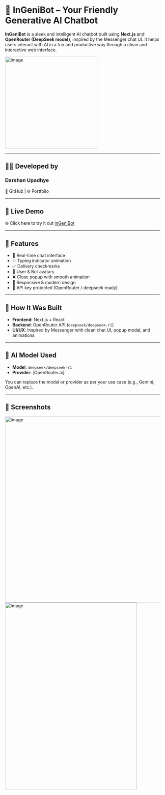 # 🤖 InGeniBot – Your Friendly Generative AI Chatbot

**InGeniBot** is a sleek and intelligent AI chatbot built using **Next.js** and **OpenRouter (DeepSeek model)**, inspired by the Messenger chat UI. It helps users interact with AI in a fun and productive way through a clean and interactive web interface.

<img width="300" height="300" alt="Image" src="https://github.com/user-attachments/assets/27a00844-d863-4c86-a166-51e7b054a539" />

---

## 🙋‍♂️ Developed by
### Darshan Upadhye
📌 GitHub | 🌐 Portfolio

---

## 🚀 Live Demo

🌐 Click here to try it out [InGeniBot](https://ingenibot.vercel.app/)

---

## 🚀 Features

- 💬 Real-time chat interface
- ✨ Typing indicator animation
- ✅ Delivery checkmarks
- 👤 User & Bot avatars
- ❌ Close popup with smooth animation
- 📱 Responsive & modern design
- 🔐 API key protected (OpenRouter / deepseek ready)

---

## 🔧 How It Was Built

- **Frontend**: Next.js + React
- **Backend**: OpenRouter API (`deepseek/deepseek-r1`)
- **UI/UX**: Inspired by Messenger with clean chat UI, popup modal, and animations

---

## 🧠 AI Model Used

- **Model**: `deepseek/deepseek-r1`
- **Provider**: [OpenRouter.ai]

You can replace the model or provider as per your use case (e.g., Gemini, OpenAI, etc.).

---

## 📸 Screenshots

<img width="631" height="605" alt="Image" src="https://github.com/user-attachments/assets/31fc0099-b241-42d9-8300-c1c0cd75d4a1" />

<img width="428" height="610" alt="Image" src="https://github.com/user-attachments/assets/9547738f-7fc5-4933-a1ab-eeb197751fbd" />
